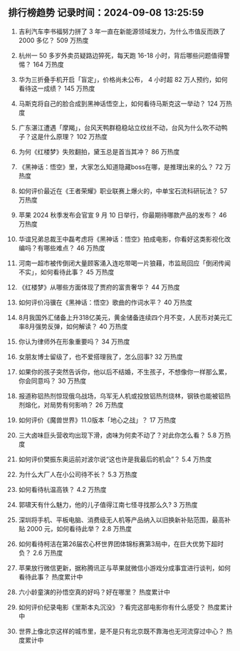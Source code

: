 
## 排行榜趋势 记录时间：2024-09-08 13:25:59
  
  1. 吉利汽车李书福努力拼了 3 年一直在新能源领域发力，为什么市值反而跌了 2000 多亿？ 509 万热度
    
  2. 杭州一 50 多岁外卖员疑路边猝死，每天跑 16-18 小时，背后哪些问题值得警惕？ 164 万热度
    
  3. 华为三折叠手机开启「盲定」，价格尚未公布， 4 小时超 82 万人预约，如何看待这一成绩？ 145 万热度
    
  4. 马斯克将自己的脸合成到黑神话悟空上，如何看待马斯克这一举动？ 124 万热度
    
  5. 广东湛江遭遇「摩羯」，台风天鸭群稳稳站立纹丝不动，台风为什么吹不动鸭子？这是什么原理？ 102 万热度
    
  6. 为何《红楼梦》失败翻拍，黛玉总是首当其冲？ 86 万热度
    
  7. 《黑神话：悟空》里，大家怎么知道隐藏boss在哪，是推理出来的么？ 72 万热度
    
  8. 如何评价最近在《王者荣耀》职业联赛上爆火的，中单宝石流科研玩法？ 57 万热度
    
  9. 苹果 2024 秋季发布会官宣 9 月 10 日举行，你最期待哪款产品的发布？ 46 万热度
    
  10. 华谊兄弟总裁王中磊考虑将《黑神话：悟空》拍成电影，你看好这类影视化改编吗？有哪些难点？ 46 万热度
    
  11. 河南一超市被传倒闭大量顾客涌入连吃带喝一片狼藉，市监局回应「倒闭传闻不实」，如何看待此事？ 45 万热度
    
  12. 《红楼梦》从哪些方面体现了贾府的富贵奢华？ 44 万热度
    
  13. 如何评价冯骥在《黑神话：悟空》歌曲的作词水平？ 40 万热度
    
  14. 8月我国外汇储备上升318亿美元，黄金储备连续四个月不变，人民币对美元汇率8月强势反弹，如何解读？ 40 万热度
    
  15. 你认为律师外在形象重要吗？ 34 万热度
    
  16. 女朋友博士留级了，也不爱搭理我了，怎么回事? 32 万热度
    
  17. 如果你的孩子突然告诉你，他以后不结婚，不生孩子，不想像你一样那么累，你会同意吗？ 30 万热度
    
  18. 报道称铝热剂惊现俄乌战场，乌军无人机或投放铝热剂烧林，钢铁也能被铝热剂熔化，对局势有何影响？ 26 万热度
    
  19. 如何评价《魔兽世界》11.0版本「地心之战」？ 17 万热度
    
  20. 三大卤味巨头营收均出现下滑，卤味为何卖不动了？对此你怎么看？ 5.8 万热度
    
  21. 如何评价樊振东奥运前对波尔说“这也许是我最后的机会”？ 5.4 万热度
    
  22. 为什么大厂人在小公司待不长？ 5.3 万热度
    
  23. 如何看待杭温高铁？ 4.2 万热度
    
  24. 郭啸天有什么魅力，他的儿子值得江南七怪寻找那么久? 3 万热度
    
  25. 深圳将手机、平板电脑、消费级无人机等产品纳入以旧换新补贴范围，最高补贴 2000 元，如何看待此举？ 2.8 万热度
    
  26. 如何看待柯洁在第26届农心杯世界团体锦标赛第3局中，在巨大优势下超时负？ 2.6 万热度
    
  27. 苹果放行微信更新，据称腾讯正与苹果就微信小游戏分成事宜进行谈判，如何看待此事？ 热度累计中
    
  28. 六小龄童演的孙悟空真的好吗？好在哪里？ 热度累计中
    
  29. 如何评价纪录电影《里斯本丸沉没》？看完这部电影你有什么感受？ 热度累计中
    
  30. 世界上像北京这样的城市里，是不是只有北京既不靠海也无河流穿过中心？ 热度累计中
    